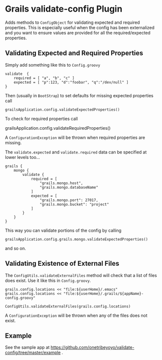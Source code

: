Grails validate-config Plugin
=============================

Adds methods to `ConfigObject` for validating expected and required
properties.  This is especially useful when the config has been
externalized and you want to ensure values are provided for all the
required/expected properties.


Validating Expected and Required Properties
-------------------------------------------

Simply add something like this to `Config.groovy`

    validate  {
        required = [ "a", "b", "c" ]
        expected = [ "p":123, "d":"foobar", "q":"/dev/null" ]
    }

Then (usually in `BootStrap`) to set defaults for missing expected
properties call

    grailsApplication.config.validateExpectedProperties()


To check for required properties call

grailsApplication.config.validateRequiredProperties()

A `ConfigurationException` will be thrown when required properties are
missing.

The `validate.expected` and `validate.required` data can be specified at
lower levels too...

    grails {
        mongo {
            validate {
                required = [
                    "grails.mongo.host",
                    "grails.mongo.databaseName"
                ]
                expected = [
                    "grails.mongo.port": 27017,
                    "grails.mongo.bucket": "project"
                ]
            }
        }
    }

This way you can validate portions of the config by calling

    grailsApplication.config.grails.mongo.validateExpectedProperties()

and so on.


Validating Existence of External Files
--------------------------------------

The `ConfigUtils.validateExternalFiles` method will check that a list of
files does exist.  Use it like this in `Config.groovy`.

    grails.config.locations << "file:${userHome}/.emacs"
    grails.config.locations << "file:${userHome}/.grails/${appName}-config.groovy"

    ConfigUtils.validateExternalFiles(grails.config.locations)

A `ConfigurationException` will be thrown when any of the files does not
exist.


Example
-------

See the sample app at https://github.com/onetribeyoyo/validate-config/tree/master/example .
